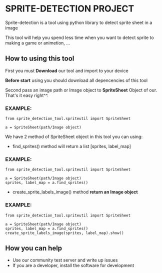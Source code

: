 # **SPRITE-DETECTION PROJECT**
Sprite-detection is a tool using python library to detect sprite sheet in a image

This tool will help you spend less time when you want to detect sprite to making a game or animetion, ...

## **How to using this tool**
First you must **Download** our tool and import to your device

**Before start** using you should download all depencencies of this tool

Second pass an image path or Image object to **SpriteSheet** Object of our. That's it easy right^^.

### EXAMPLE: 
```
from sprite_detection_tool.spriteutil import SpriteSheet

a = SpriteSheet(path/Image object)
```

We have 2 method of SpriteSheet object in this tool you can using:

- find_sprites() method will return a list [sprites, label_map]

### EXAMPLE: 
```
from sprite_detection_tool.spriteutil import SpriteSheet

a = SpriteSheet(path/Image object)
sprites, label_map = a.find_sprites()
```

- create_sprite_labels_image() method **return an Image object**

### EXAMPLE: 
```
from sprite_detection_tool.spriteutil import SpriteSheet

a = SpriteSheet(path/Image object)
sprites, label_map = a.find_sprites()
create_sprite_labels_image(sprites, label_map).show()
```

## **How you can help**

- Use our community test server and write up issues
- If you are a developer, install the software for development